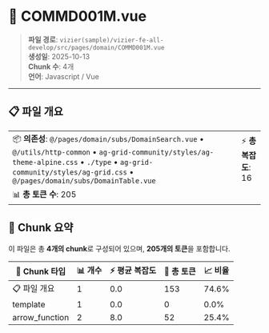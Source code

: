 # 📄 COMMD001M.vue

> **파일 경로**: `vizier(sample)/vizier-fe-all-develop/src/pages/domain/COMMD001M.vue`  
> **생성일**: 2025-10-13  
> **Chunk 수**: 4개  
> **언어**: Javascript / Vue
---


## 📋 파일 개요

| | |
|--|--|
| 📦 **의존성**: `@/pages/domain/subs/DomainSearch.vue` • `@/utils/http-common` • `ag-grid-community/styles/ag-theme-alpine.css` • `./type` • `ag-grid-community/styles/ag-grid.css` • `@/pages/domain/subs/DomainTable.vue` | ⚡ **총 복잡도**: 16 |
| 📊 **총 토큰 수**: 205 |  |






## 🧩 Chunk 요약

이 파일은 총 **4개의 chunk**로 구성되어 있으며, **205개의 토큰**을 포함합니다.

| 🧩 Chunk 타입 | 📊 개수 | ⚡ 평균 복잡도 | 📝 총 토큰 | 📈 비율 |
|---------------|--------|-------------|----------|--------|
| 📋 파일 개요 | 1 | 0.0 | 153 | 74.6% |
| template | 1 | 0.0 | 0 | 0.0% |
| arrow_function | 2 | 8.0 | 52 | 25.4% |

